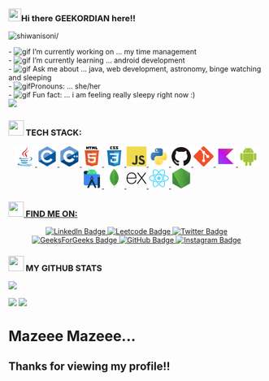 ### <b><img src="https://media.giphy.com/media/hvRJCLFzcasrR4ia7z/giphy.gif" height="25vw" width="25vw">Hi there </b>  <b>GEEKORDIAN here!!</b><br>
  <p><img src=https://komarev.com/ghpvc/?username=shiwani08 alt=shiwanisoni/></p>
        <div align="left">
    - <img alt="gif" src="https://media.giphy.com/media/ZCZDBEJ0aOt52oIGdB/giphy.gif" height="25vw" width="25vw"> I’m currently working on ... my time management <br>
    - <img alt="gif" src="https://media.giphy.com/media/QssGEmpkyEOhBCb7e1/giphy.gif" height="25vw" width="25vw"> I’m currently learning ... android development<br>
    - <img alt="gif" src="https://media.giphy.com/media/l46Cedh27PeAL3fa0/giphy.gif" height="25vw" width="25vw"> Ask me about ... java, web development, astronomy, binge watching and sleeping<br>
    - <img alt="gif" src="https://media.giphy.com/media/ei4FvYnmhWIhpRZXOe/giphy.gif" height="25vw" width="25vw">Pronouns: ... she/her<br>
    - <img alt="gif" src="https://media.giphy.com/media/eE5o3iRnrmeealcbNe/giphy.gif" height="25vw" width="25vw"> Fun fact: ... i am feeling really sleepy right now :)<br>
    <img src="https://media.giphy.com/media/Q2T7BXRiDFPJcPoA7Z/giphy.gif">
</div>

<div align="right">
    
</div>

<h3 align="left"><img src="https://media.giphy.com/media/ksE9feSa2b4V2GYwY4/giphy.gif" height="30" width ="30"> TECH STACK: </h3>
<p align="center"> 
      <a href="https://www.java.com" target="_blank" rel="noreferrer"> 
            <img src="https://raw.githubusercontent.com/devicons/devicon/master/icons/java/java-original.svg" alt="java" width="40" height="40"/> </a> 
      <a href="https://www.cprogramming.com/" target="_blank" rel="noreferrer"> 
            <img src="https://raw.githubusercontent.com/devicons/devicon/master/icons/c/c-original.svg" alt="c" width="40" height="40"/> </a> 
      <a href="https://www.w3schools.com/cpp/" target="_blank" rel="noreferrer"> 
            <img src="https://raw.githubusercontent.com/devicons/devicon/master/icons/cplusplus/cplusplus-original.svg" alt="cplusplus" width="40" height="40"/> </a>
      <a href="https://www.w3.org/html/" target="_blank" rel="noreferrer"> 
            <img src="https://raw.githubusercontent.com/devicons/devicon/master/icons/html5/html5-original-wordmark.svg" alt="html5" width="40" height="40"/> </a>
      <a href="https://www.w3schools.com/css/" target="_blank" rel="noreferrer"> 
            <img src="https://raw.githubusercontent.com/devicons/devicon/master/icons/css3/css3-original-wordmark.svg" alt="css3" width="40" height="40"/> </a>
      <a href="https://developer.mozilla.org/en-US/docs/Web/JavaScript" target="_blank" rel="noreferrer"> 
            <img src="https://raw.githubusercontent.com/devicons/devicon/master/icons/javascript/javascript-original.svg" alt="javascript" width="40" height="40"/> 
      <a href="https://www.python.org" target="_blank" rel="noreferrer"> 
            <img src="https://raw.githubusercontent.com/devicons/devicon/master/icons/python/python-original.svg" alt="python" width="40" height="40"/> </a> 
      <a href="https://github.com" target="_blank" rel="noreferrer"> 
            <img src="https://raw.githubusercontent.com/devicons/devicon/master/icons/github/github-original.svg" alt="github" width="40" height="40"/</a>
      <a href="https://git-scm.com/" target="_blank" rel="noreferrer"> 
            <img src="https://raw.githubusercontent.com/devicons/devicon/master/icons/git/git-original.svg" alt="git" width="40" height="40"/</a>
      <a href="https://kotlinlang.org/" target="_blank" rel="noreferrer"> 
            <img src="https://raw.githubusercontent.com/devicons/devicon/master/icons/kotlin/kotlin-original.svg" alt="git" width="40" height="40"/</a>
      <a href="https://www.android.com/" target="_blank" rel="noreferrer"> 
            <img src="https://raw.githubusercontent.com/devicons/devicon/master/icons/android/android-original.svg" alt="git" width="40" height="40"/</a>
      <a href="https://developer.android.com/studio" target="_blank" rel="noreferrer"> 
            <img src="https://raw.githubusercontent.com/devicons/devicon/master/icons/androidstudio/androidstudio-original.svg" alt="git" width="40" height="40"/</a>
      <a href="https://www.mongodb.com/" target="_blank" rel="noreferrer"> 
            <img src="https://raw.githubusercontent.com/devicons/devicon/master/icons/mongodb/mongodb-original.svg" alt="git" width="40" height="40"/</a>
      <a href="https://www.expressjs.com/" target="_blank" rel="noreferrer"> 
            <img src="https://raw.githubusercontent.com/devicons/devicon/master/icons/express/express-original.svg" alt="git" width="40" height="40"/</a>
        <a href="https://react.dev/" target="_blank" rel="noreferrer"> 
            <img src="https://raw.githubusercontent.com/devicons/devicon/master/icons/react/react-original.svg" alt="git" width="40" height="40"/</a>
      <a href="https://www.nodejs.org/" target="_blank" rel="noreferrer"> 
            <img src="https://raw.githubusercontent.com/devicons/devicon/master/icons/nodejs/nodejs-original.svg" alt="git" width="40" height="40"/</a>
</p>

<h3 align="left"><img src="https://media.giphy.com/media/wp2rA9gXbKXo0KzTjD/giphy.gif" height="30" width="30"> FIND ME ON:</h3>
<div id="badges" align="center">
  <a href="https://www.linkedin.com/in/shiwani-soni-a33b8a21b">
    <img src="https://img.shields.io/badge/LinkedIn-blue?style=for-the-badge&logo=linkedin&logoColor=white" alt="LinkedIn Badge"/>
  </a>
  <a href="https://leetcode.com/geekordian">
    <img src="https://img.shields.io/badge/Leetcode-yellow?style=for-the-badge&logo=Leetcode&logoColor=black" alt="Leetcode Badge"/>
  </a>
  <a href="https://twitter.com/budastrophile">
    <img src="https://img.shields.io/badge/Twitter-blue?style=for-the-badge&logo=twitter&logoColor=white" alt="Twitter Badge"/>
  </a>
  <a href="https://auth.geeksforgeeks.org/user/shiwanisoni29082002">
    <img src="https://img.shields.io/badge/GeeksForGeeks-darkgreen?style=for-the-badge&logo=geeksforgeeks&logoColor=white" alt="GeeksForGeeks Badge"/>
  </a>
  <a href="https://github.com/shiwani08">
    <img src="https://img.shields.io/badge/GitHub-grey?style=for-the-badge&logo=github&logoColor=white" alt="GitHub Badge"/>
  </a>
  <a href="https://www.instagram.com/budastrophile">
    <img src="https://img.shields.io/badge/Instagram-hotpink?style=for-the-badge&logo=instagram&logoColor=yellow" alt="Instagram Badge"/>
  </a>
</div>
        
<h3 align="left"><img src="https://media.giphy.com/media/AynUwd5uKhIevEWx54/giphy.gif" height="30" width="30"> MY GITHUB STATS</h3>
<!--         <a >
          <img align="center" src="https://github-readme-stats.vercel.app/api?username=shiwani08&show_icons=true&theme=default&title_color=000000&text_color=000000&bg_color=ffffff&hide_border=true" alt="shiwani08 stats card"></a>
        <a href="https://github.com/ryo-ma/github-profile-trophy">
            <img src="https://github-readme-stats.vercel.app/api/top-langs/?username=shiwani08" alt="shiwani08" />
        </a>
        </p> -->
        <img src="https://media.tenor.com/LSHKMiRdLggAAAAi/statistics-trending-up.gif" height="34px"/>
<p>           
<img src="https://github-readme-stats.vercel.app/api?username=shiwani08&theme=dark&show_icons=true&hide_border=true&include_all_commits=true" height="150em"/>
<img src="https://github-readme-stats.vercel.app/api/top-langs/?username=shiwani08&size_weight=1&count_weight=0&theme=dark&layout=compact&langs_count=10&hide_border=true" height="200em"/>
</p>
<!-- <h3 align="left"><img src="https://tenor.com/view/frutti-dino-banana-frutti-dino-jumping-banana-dino-gif-25770547.gif" height="30" width="30"> HOLOPIN CORNER</h3>
<a href='[![An image of @shiwani08's Holopin badges, which is a link to view their full Holopin profile](https://holopin.me/shiwani08)](https://holopin.io/@shiwani08)>
</a> -->

<h1>Mazeee Mazeee...</h1>
<h2>Thanks for viewing my profile!!</h2>
